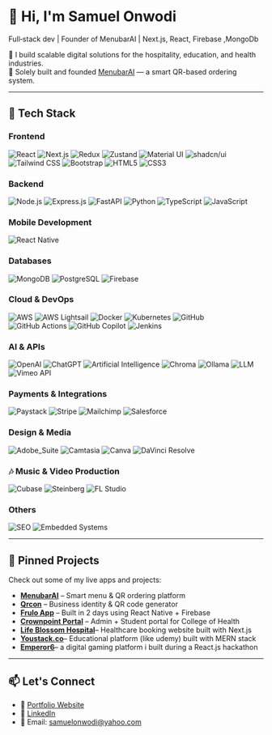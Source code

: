 # 👋 Hi, I'm Samuel Onwodi

Full‑stack dev | Founder of MenubarAI | Next.js, React, Firebase ,MongoDb

🚀 I build scalable digital solutions for the hospitality, education, and health industries.  
🔭 Solely built and founded [MenubarAI](https://menubarai.netlify.app) — a smart QR-based ordering system.

---

## 🔧 Tech Stack

### Frontend
![React](https://img.shields.io/badge/React-20232A?style=for-the-badge&logo=react&logoColor=61DAFB)
![Next.js](https://img.shields.io/badge/Next.js-000?style=for-the-badge&logo=next.js&logoColor=white)
![Redux](https://img.shields.io/badge/Redux-764ABC?style=for-the-badge&logo=redux&logoColor=white)
![Zustand](https://img.shields.io/badge/Zustand-000000?style=for-the-badge&logo=react&logoColor=white)
![Material UI](https://img.shields.io/badge/Material_UI-007FFF?style=for-the-badge&logo=mui&logoColor=white)
![shadcn/ui](https://img.shields.io/badge/shadcn/ui-000000?style=for-the-badge&logo=radixui&logoColor=white)
![Tailwind CSS](https://img.shields.io/badge/Tailwind_CSS-06B6D4?style=for-the-badge&logo=tailwindcss&logoColor=white)
![Bootstrap](https://img.shields.io/badge/Bootstrap-7952B3?style=for-the-badge&logo=bootstrap&logoColor=white)
![HTML5](https://img.shields.io/badge/HTML5-E34F26?style=for-the-badge&logo=html5&logoColor=white)
![CSS3](https://img.shields.io/badge/CSS3-1572B6?style=for-the-badge&logo=css3&logoColor=white)

### Backend
![Node.js](https://img.shields.io/badge/Node.js-339933?style=for-the-badge&logo=nodedotjs&logoColor=white)
![Express.js](https://img.shields.io/badge/Express.js-404D59?style=for-the-badge)
![FastAPI](https://img.shields.io/badge/FastAPI-009688?style=for-the-badge&logo=fastapi&logoColor=white)
![Python](https://img.shields.io/badge/Python-3776AB?style=for-the-badge&logo=python&logoColor=white)
![TypeScript](https://img.shields.io/badge/TypeScript-007ACC?style=for-the-badge&logo=typescript&logoColor=white)
![JavaScript](https://img.shields.io/badge/JavaScript-F7DF1E?style=for-the-badge&logo=javascript&logoColor=black)

### Mobile Development 

![React Native](https://img.shields.io/badge/React_Native-20232A?style=for-the-badge&logo=react&logoColor=61DAFB)

### Databases
![MongoDB](https://img.shields.io/badge/MongoDB-4EA94B?style=for-the-badge&logo=mongodb&logoColor=white)
![PostgreSQL](https://img.shields.io/badge/PostgreSQL-316192?style=for-the-badge&logo=postgresql&logoColor=white)
![Firebase](https://img.shields.io/badge/Firebase-FFCA28?style=for-the-badge&logo=firebase&logoColor=black)

### Cloud & DevOps
![AWS](https://img.shields.io/badge/AWS_Cloud-232F3E?style=for-the-badge&logo=amazonaws&logoColor=white)
![AWS Lightsail](https://img.shields.io/badge/AWS_Lightsail-232F3E?style=for-the-badge&logo=awslambda&logoColor=orange)
![Docker](https://img.shields.io/badge/Docker-2496ED?style=for-the-badge&logo=docker&logoColor=white)
![Kubernetes](https://img.shields.io/badge/Kubernetes-326CE5?style=for-the-badge&logo=kubernetes&logoColor=white)
![GitHub](https://img.shields.io/badge/GitHub-181717?style=for-the-badge&logo=github&logoColor=white)
![GitHub Actions](https://img.shields.io/badge/GitHub_Actions-2088FF?style=for-the-badge&logo=githubactions&logoColor=white)
![GitHub Copilot](https://img.shields.io/badge/GitHub_Copilot-6f42c1?style=for-the-badge&logo=github&logoColor=white)
![Jenkins](https://img.shields.io/badge/Jenkins-D24939?style=for-the-badge&logo=jenkins&logoColor=white)

### AI & APIs
![OpenAI](https://img.shields.io/badge/OpenAI-412991?style=for-the-badge&logo=openai&logoColor=white)
![ChatGPT](https://img.shields.io/badge/ChatGPT-10A37F?style=for-the-badge&logo=openai&logoColor=white)
![Artificial Intelligence](https://img.shields.io/badge/Artificial_Intelligence-00A8E8?style=for-the-badge)
![Chroma](https://img.shields.io/badge/Chroma-3A86FF?style=for-the-badge)
![Ollama](https://img.shields.io/badge/Ollama-000000?style=for-the-badge&logo=ollama&logoColor=white)
![LLM](https://img.shields.io/badge/LLM-4B0082?style=for-the-badge)
![Vimeo API](https://img.shields.io/badge/Vimeo_API-1AB7EA?style=for-the-badge&logo=vimeo&logoColor=white)

### Payments & Integrations
![Paystack](https://img.shields.io/badge/Paystack-3BB75E?style=for-the-badge&logo=paystack&logoColor=white)
![Stripe](https://img.shields.io/badge/Stripe-008CDD?style=for-the-badge&logo=stripe&logoColor=white)
![Mailchimp](https://img.shields.io/badge/Mailchimp-FFE01B?style=for-the-badge&logo=mailchimp&logoColor=black)
![Salesforce](https://img.shields.io/badge/Salesforce-00A1E0?style=for-the-badge&logo=salesforce&logoColor=white)

### Design & Media
![Adobe_Suite](https://img.shields.io/badge/Adobe_Suite-FF0000?style=for-the-badge&logo=adobe&logoColor=white)
![Camtasia](https://img.shields.io/badge/Camtasia-00B050?style=for-the-badge)
![Canva](https://img.shields.io/badge/Canva-00C4CC?style=for-the-badge&logo=canva&logoColor=white)
![DaVinci Resolve](https://img.shields.io/badge/DaVinci_Resolve-233A51?style=for-the-badge&logo=davinciresolve&logoColor=white)

### 🎶 Music & Video Production
![Cubase](https://img.shields.io/badge/Cubase-AA0000?style=for-the-badge&logo=steinberg&logoColor=white)
![Steinberg](https://img.shields.io/badge/Steinberg-FF0000?style=for-the-badge&logo=steinberg&logoColor=white)
![FL Studio](https://img.shields.io/badge/FL_Studio-F0931C?style=for-the-badge&logo=flstudio&logoColor=white)

### Others
![SEO](https://img.shields.io/badge/SEO-4285F4?style=for-the-badge&logo=google&logoColor=white)
![Embedded Systems](https://img.shields.io/badge/Embedded_Systems-000000?style=for-the-badge&logo=raspberrypi&logoColor=white)

---

## 📌 Pinned Projects
Check out some of my live apps and projects:

- [**MenubarAI**](https://menubarai.netlify.app) – Smart menu & QR ordering platform
- [**Qrcon**](https://qrcon.netlify.app) – Business identity & QR code generator
- [**Frulo App**](https://github.com/Onwodis/frulo_app) – Built in 2 days using React Native + Firebase
- [**Crownpoint Portal**](https://crowncollege.netlify.app) – Admin + Student portal for College of Health
- [**Life Blossom Hospital**](https://lifeblossom.netlify.app)– Healthcare booking website built with Next.js
- [**Youstack.co**](https://youstack.netlify.app)– Educational platform (like udemy) built with MERN stack
- [**Emperor6**](https://emperor6.netlify.app)– a digital gaming platform i built during a React.js hackathon

---

## 📫 Let's Connect

- 🔗 [Portfolio Website](https://samuelonwodi.netlify.app)
- 💼 [LinkedIn](https://linkedin.com/in/samuelonwodi)
- 📧 Email: samuelonwodi@yahoo.com

